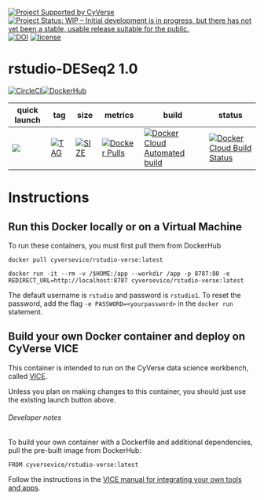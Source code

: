 [![Project Supported by CyVerse](https://img.shields.io/badge/Supported%20by-CyVerse-blue.svg)](https://learning.cyverse.org/projects/vice/en/latest/) [![Project Status: WIP – Initial development is in progress, but there has not yet been a stable, usable release suitable for the public.](https://www.repostatus.org/badges/latest/wip.svg)](https://www.repostatus.org/#wip) [![DOI](https://zenodo.org/badge/DOI/10.5281/zenodo.3246938.svg)](https://doi.org/10.5281/zenodo.3246938) [![license](https://img.shields.io/badge/license-GPLv2-blue.svg)](https://opensource.org/licenses/GPL-2.0)

# rstudio-DESeq2 1.0



[![CircleCI](https://circleci.com/gh/cyverse-vice/Rstudio-DESeq2.svg?style=svg)](https://circleci.com/gh/cyverse-vice/Rstudio-DESeq2)[![DockerHub](https://img.shields.io/badge/DockerHub-brightgreen.svg?style=popout&logo=Docker)](https://hub.docker.com/r/cyversevice/rstudio-base)


quick launch | tag | size | metrics | build | status |  
------------ | --- | ---- | ------- | ------|--------|
<a href="https://de.cyverse.org/de/?type=quick-launch&quick-launch-id=1444198d-068f-4cf1-a3d1-df30e6d678f2&app-id=58f9a86c-2a74-11e9-b289-008cfa5ae621" target="_blank"><img src="https://de.cyverse.org/Powered-By-CyVerse-blue.svg"></a> |[![TAG](https://images.microbadger.com/badges/version/cyversevice/shiny-verse.svg)](https://microbadger.com/images/cyversevice/Rstudio-DESeq2) | [![SIZE](https://images.microbadger.com/badges/image/cyversevice/Rstudio-DESeq2.svg)](https://microbadger.com/images/cyversevice/Rstudio-DESeq2) | [![Docker Pulls](https://img.shields.io/docker/pulls/cyversevice/Rstudio-DESeq2?color=blue&logo=docker&logoColor=white)](https://hub.docker.com/r/cyversevice/Rstudio-DESeq2) | [![Docker Cloud Automated build](https://img.shields.io/docker/cloud/automated/cyversevice/Rstudio-DESeq2?color=blue&logo=docker&logoColor=white)](https://hub.docker.com/r/cyversevice/Rstudio-DESeq2) | [![Docker Cloud Build Status](https://img.shields.io/docker/cloud/build/cyversevice/Rstudio-DESeq2?color=blue&logo=docker&logoColor=white)](https://hub.docker.com/r/cyversevice/Rstudio-DESeq2)


# Instructions

## Run this Docker locally or on a Virtual Machine

To run these containers, you must first pull them from DockerHub

```
docker pull cyversevice/rstudio-verse:latest
```

```
docker run -it --rm -v /$HOME:/app --workdir /app -p 8787:80 -e REDIRECT_URL=http://localhost:8787 cyversevice/rstudio-verse:latest
```

The default username is `rstudio` and password is `rstudio1`. To reset the password, add the flag `-e PASSWORD=<yourpassword>` in the `docker run` statement.

## Build your own Docker container and deploy on CyVerse VICE

This container is intended to run on the CyVerse data science workbench, called [VICE](https://cyverse-visual-interactive-computing-environment.readthedocs-hosted.com/en/latest/index.html). 

Unless you plan on making changes to this container, you should just use the existing launch button above. 

###### Developer notes

To build your own container with a Dockerfile and additional dependencies, pull the pre-built image from DockerHub:

```
FROM cyversevice/rstudio-verse:latest
```

Follow the instructions in the [VICE manual for integrating your own tools and apps](https://cyverse-visual-interactive-computing-environment.readthedocs-hosted.com/en/latest/developer_guide/building.html).

